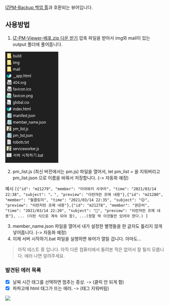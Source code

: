 [IZPM-Backup 백업 툴](https://github.com/mdsnins/IZPM-Backup)과 호환되는 뷰어입니다.

## 사용방법

1. [IZ-PM-Viewer-배포.zip 다운 받기](https://github.com/twinstae/izone-pm-viewer/raw/main/IZ-PM-Viewer-%EB%B0%B0%ED%8F%AC.zip)
압축 파일을 받아서 img와 mail이 있는 output 폴더에 풀어줍니다.

![](https://github.com/twinstae/izone-pm-viewer/raw/main/%EC%98%88%EC%8B%9C.png)

2. pm_list.js (최신 버전에서는 pm.js) 파일을 열어서, let pm_list = 을 지워버리고 pm_list.json 으로 이름을 바꿔서 저장합니다. (-> 자동화 예정)

예시
```[{"id": "m21279", "member": "미야와키 사쿠라", "time": "2021/03/14 22:38", "subject": "。", "preview": "이런저런 프메 내용"},{"id": "m21280", "member": "월클토미", "time": "2021/03/14 22:35", "subject": "😌", "preview": "이런저런 프메 내용"},{"id": "m21278", "member": "권은비", "time": "2021/03/14 22:20", "subject": "🥲", "preview": "이런저런 프메 내용"}, ... (이런 식으로 계속 되야 함), ...(정말 딱 이것들만 있어야 한다.) ]```

3. member_name.json 파일을 열어서 내가 설정한 별명들을 한 글자도 틀리지 않게 넣어줍니다. (-> 자동화 예정)
4. 이제 서버 시작하기.bat 파일을 실행하면 뷰어가 열릴 겁니다. 아마도...

> 아직 테스트 중 입니다. 아직 다른 컴퓨터에서 돌려본 적은 없어서 잘 될지 모릅니다.
> 에러 나면 알려주세요.

### 발견된 에러 목록
-[x] 날짜 시간 태그를 선택하면 멈추는 증상. -> (클릭 안 되게 함)
-[x] 파파고에 html 태그가 뜨는 에러. -> (태그 지워버림)

![](https://raw.githubusercontent.com/twinstae/izone-pm-viewer/main/%EA%B2%80%EC%83%89.png)
